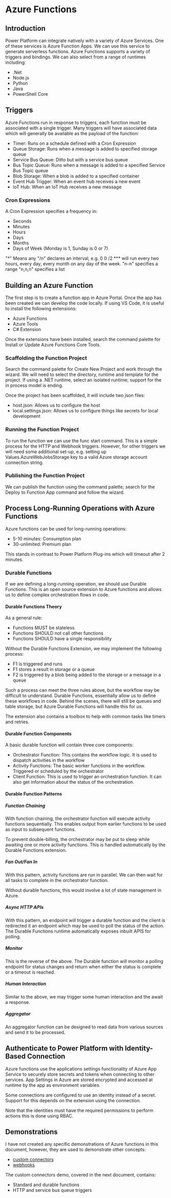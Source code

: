 # Azure Functions

## Introduction

Power Platform can integrate natively with a variety of Azure Services. One of
these services is Azure Function Apps. We can use this service to generate
serverless functions. Azure Functions supports a variety of triggers and
bindings. We can also select from a range of runtimes including:

- .Net
- Node.js
- Python
- Java
- PowerShell Core

## Triggers

Azure Functions run in response to triggers, each function must be associated
with a single trigger. Many triggers will have associated data which will
generally be available as the payload of the function:

- Timer: Runs on a schedule defined with a Cron Expression
- Queue Storage: Runs when a message is added to specified storage queue
- Service Bus Queue: Ditto but with a service bus queue
- Bus Topic Queue: Runs when a message is added to a specified Service Bus Topic
queue
- Blob Storage: When a blob is added to a specified container
- Event Hub Trigger: When an event hub receives a new event
- IoT Hub: When an IoT Hub receives a new message

### Cron Expressions

A Cron Expression specifies a frequency in:

- Seconds
- Minutes
- Hours
- Days
- Months
- Days of Week (Monday is 1, Sunday is 0 or 7)

"*" Means any
"/n" declares an interval, e.g. 0 0 /2 *** will run every two hours, every day,
every month on any day of the week.
"n-n" specifies a range
"n,n,n" specifies a list

## Building an Azure Function

The first step is to create a function app in Azure Portal. Once the app has
been created we can develop the code locally. If using VS Code, it is useful to
install the following extensions:

- Azure Functions
- Azure Tools
- C# Extension

Once the extensions have been installed, search the command palette for Install
or Update Azure Functions Core Tools.

### Scaffolding the Function Project

Search the command palette for Create New Project and work through the wizard.
We will need to select the directory, runtime and template for the project. If
using a .NET runtime, select an isolated runtime; support for the in process
model is ending.

Once the project has been scaffolded, it will include two json files:

- host.json: Allows us to configure the host
- local.settings.json: Allows us to configure things like secrets for local
development

### Running the Function Project

To run the function we can use the func start command. This is a simple process
for the HTTP and Webhook triggers. However, for other triggers we will need some
additional set-up, e.g. setting up Values.AzureWebJobsStorage key to a valid
Azure storage account connection string.

### Publishing the Function Project

We can publish the function using the command palette; search for the Deploy to
Function App command and follow the wizard.

## Process Long-Running Operations with Azure Functions

Azure functions can be used for long-running operations:

- 5-10 minutes: Consumption plan
- 30-unlimited: Premium plan

This stands in contrast to Power Platform Plug-ins which will timeout after 2
minutes.

### Durable Functions

If we are defining a long-running operation, we should use Durable Functions.
This is an open source extension to Azure functions and allows us to define
complex orchestration flows in code.

#### Durable Functions Theory

As a general rule:

- Functions MUST be stateless
- Functions SHOULD not call other functions
- Functions SHOULD have a single responsibility

Without the Durable Functions Extension, we may implement the following process:

- F1 is triggered and runs
- F1 stores a result in storage or a queue
- F2 is triggered by a blob being added to the storage or a message in a queue

Such a process can meet the three rules above, but the workflow may be difficult
to understand. Durable Functions, essentially allow us to define these workflows
in code. Behind the scenes, there will still be queues and table storage, but
Azure Durable Functions will handle this for us.

The extension also contains a toolbox to help with common tasks like timers and
retries.

#### Durable Function Components

A basic durable function will contain three core components:

- Orchestrator Function: This contains the workflow logic. It is used to
dispatch activities in the workflow
- Activity Functions: The basic worker functions in the workflow. Triggered or
scheduled by the orchestrator
- Client Function: This is used to trigger an orchestration function. It can
also get information about the status of the orchestration.

#### Durable Function Patterns

##### Function Chaining

With function chaining, the orchestrator function will execute activity
functions sequentially. This enables output from earlier functions to be used as
input to subsequent functions.

To prevent double-billing, the orchestrator may be put to sleep while awaiting
one or more activity functions. This is handled automatically by the Durable
Functions extension.

##### Fan Out/Fan In

With this pattern, activity functions are run in parallel. We can then wait for
all tasks to complete in the orchestrator function.

Without durable functions, this would involve a lot of state management in
Azure.

##### Async HTTP APIs

With this pattern, an endpoint will trigger a durable function and the client is
redirected it an endpoint which may be used to poll the status of the action.
The Durable Functions runtime automatically exposes inbuilt APIS for polling.

##### Monitor

This is the reverse of the above. The Durable function will monitor a polling
endpoint for status changes and return when either the status is complete or a
timeout is reached.

##### Human Interaction

Similar to the above, we may trigger some human interaction and the await a
response.

##### Aggregator

An aggregator function can be designed to read data from various sources and
send it to be processed.

## Authenticate to Power Platform with Identity-Based Connection

Azure functions use the applications settings functionality of Azure App Service
to securely store secrets and tokens when connecting to other services. App
Settings in Azure are stored encrypted and accessed at runtime by the app as
environment variables.

Some connections are configured to use an identity instead of a secret. Support
for this depends on the extension using the connection.

Note that the identities must have the required permissions to perform actions
this is done using RBAC.

## Demonstrations

I have not created any specific demonstrations of Azure functions in this
document, however, they are used to demonstrate other concepts:

- [custom connectors](./demos/custom_connectors_arcade_scores_demo.md)
- [webhooks](../6_develop_integrations_5-10/demos/webhook_demo.md)

The custom connectors demo, covered in the next document, contains:

- Standard and durable functions
- HTTP and service bus queue triggers
